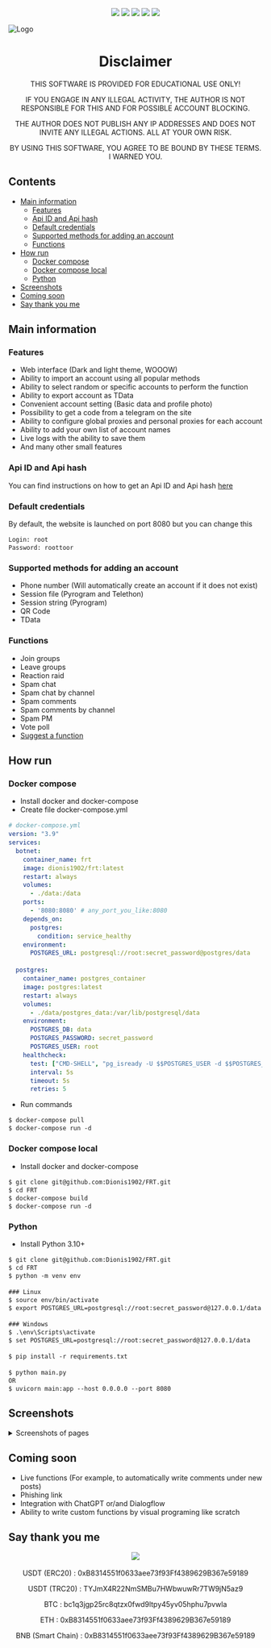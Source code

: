 <p align="center">
    <img src="https://img.shields.io/github/license/DioniS1902/FRT" />
    <img src="https://img.shields.io/github/stars/DioniS1902/FRT" />
    <img src="https://img.shields.io/docker/pulls/dionis1902/frt" />
    <img src="https://img.shields.io/github/downloads/Dionis1902/FRT/total">
    <img src="https://img.shields.io/badge/python-3.10%2B-brightgreen">
</p>

![Logo](/images/big_logo.png)
<h1 align="center">Disclaimer</h1>

<p align="center">THIS SOFTWARE IS PROVIDED FOR EDUCATIONAL USE ONLY!</p>
<p align="center">IF YOU ENGAGE IN ANY ILLEGAL ACTIVITY, THE AUTHOR IS NOT RESPONSIBLE FOR THIS AND FOR POSSIBLE ACCOUNT BLOCKING.</p>
<p align="center">THE AUTHOR DOES NOT PUBLISH ANY IP ADDRESSES AND DOES NOT INVITE ANY ILLEGAL ACTIONS. ALL AT YOUR OWN RISK.</p>
<p align="center">BY USING THIS SOFTWARE, YOU AGREE TO BE BOUND BY THESE TERMS. I WARNED YOU.</p>

## Contents
* [Main information](#main-information)
    * [Features](#features)
    * [Api ID and Api hash](#api-id-and-api-hash)
    * [Default credentials](#default-credentials)
    * [Supported methods for adding an account](#supported-methods-for-adding-an-account)
    * [Functions](#functions)
* [How run](#how-run)
    * [Docker compose](#docker-compose)
    * [Docker compose local](#docker-compose-local)
    * [Python](#python)
* [Screenshots](#screenshots)
* [Coming soon](#coming-soon)
* [Say thank you me](#say-thank-you-me)

## Main information

### Features
- Web interface (Dark and light theme, WOOOW)
- Ability to import an account using all popular methods
- Ability to select random or specific accounts to perform the function
- Ability to export account as TData
- Convenient account setting (Basic data and profile photo)
- Possibility to get a code from a telegram on the site
- Ability to configure global proxies and personal proxies for each account
- Ability to add your own list of account names
- Live logs with the ability to save them
- And many other small features

### Api ID and Api hash
You can find instructions on how to get an Api ID and Api hash [here](https://core.telegram.org/api/obtaining_api_id)

### Default credentials
By default, the website is launched on port 8080 but you can change this 
```
Login: root
Password: roottoor
```

### Supported methods for adding an account
- Phone number (Will automatically create an account if it does not exist)
- Session file (Pyrogram and Telethon)
- Session string (Pyrogram)
- QR Code
- TData

### Functions
- Join groups
- Leave groups
- Reaction raid
- Spam chat
- Spam chat by channel
- Spam comments
- Spam comments by channel
- Spam PM
- Vote poll
- [Suggest a function](https://github.com/Dionis1902/FRT/issues/new?assignees=&labels=function&template=new-function.md&title=%5BFUNCTION%5D)

## How run

### Docker compose
- Install docker and docker-compose
- Create file docker-compose.yml
```yml
# docker-compose.yml
version: "3.9"
services:
  botnet:
    container_name: frt
    image: dionis1902/frt:latest
    restart: always
    volumes:
      - ./data:/data
    ports:
      - '8080:8080' # any_port_you_like:8080
    depends_on:
      postgres:
        condition: service_healthy
    environment:
      POSTGRES_URL: postgresql://root:secret_password@postgres/data

  postgres:
    container_name: postgres_container
    image: postgres:latest
    restart: always
    volumes:
      - ./data/postgres_data:/var/lib/postgresql/data
    environment:
      POSTGRES_DB: data
      POSTGRES_PASSWORD: secret_password
      POSTGRES_USER: root
    healthcheck:
      test: ["CMD-SHELL", "pg_isready -U $$POSTGRES_USER -d $$POSTGRES_DB"]
      interval: 5s
      timeout: 5s
      retries: 5
```
- Run commands
```
$ docker-compose pull
$ docker-compose run -d
```

### Docker compose local
- Install docker and docker-compose
```
$ git clone git@github.com:Dionis1902/FRT.git
$ cd FRT
$ docker-compose build
$ docker-compose run -d
```

### Python
- Install Python 3.10+
```
$ git clone git@github.com:Dionis1902/FRT.git
$ cd FRT
$ python -m venv env

### Linux 
$ source env/bin/activate
$ export POSTGRES_URL=postgresql://root:secret_password@127.0.0.1/data

### Windows
$ .\env\Scripts\activate
$ set POSTGRES_URL=postgresql://root:secret_password@127.0.0.1/data 

$ pip install -r requirements.txt

$ python main.py
OR
$ uvicorn main:app --host 0.0.0.0 --port 8080
```

## Screenshots
<details><summary>Screenshots of pages</summary>
  <img src="/images/accounts.png" />
  <img src="/images/functions.png" />
  <img src="/images/tasks.png" />
  <img src="/images/task.png" />
  <img src="/images/settings.png" />
</details>

## Coming soon
- Live functions (For example, to automatically write comments under new posts)
- Phishing link
- Integration with ChatGPT or/and Dialogflow
- Ability to write custom functions by visual programing like scratch

## Say thank you me
<p align="center">
    <a href="https://www.buymeacoffee.com/Dionis1902"><img src="https://i.imgur.com/zE8Y8Dp.png"></a>
</p>

<p align="center">USDT (ERC20) : 0xB8314551f0633aee73f93Ff4389629B367e59189</p>
<p align="center">USDT (TRC20) : TYJmX4R22NmSMBu7HWbwuwRr7TW9jN5az9</p>
<p align="center">BTC : bc1q3jgp25rc8qtzx0fwd9ltpy45yv05hphu7pvwla</p>
<p align="center">ETH : 0xB8314551f0633aee73f93Ff4389629B367e59189</p>
<p align="center">BNB (Smart Chain) : 0xB8314551f0633aee73f93Ff4389629B367e59189</p>
